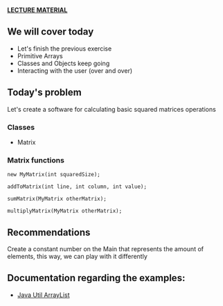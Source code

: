 **[LECTURE MATERIAL](http://kitlei.web.elte.hu/segedanyagok/foliak/java/en-java-bsc/02object-orientation.pdf)**

## We will cover today

* Let's finish the previous exercise
* Primitive Arrays
* Classes and Objects keep going
* Interacting with the user (over and over)

## Today's problem
Let's create a software for calculating basic squared matrices operations


### Classes
* Matrix

### Matrix functions
    new MyMatrix(int squaredSize);

    addToMatrix(int line, int column, int value);

    sumMatrix(MyMatrix otherMatrix);

    multiplyMatrix(MyMatrix otherMatrix);

## Recommendations
Create a constant number on the Main that represents the amount of elements, this way, we can play with it differently

## Documentation regarding the examples:
* [Java Util ArrayList](https://docs.oracle.com/javase/7/docs/api/java/util/ArrayList.html)
